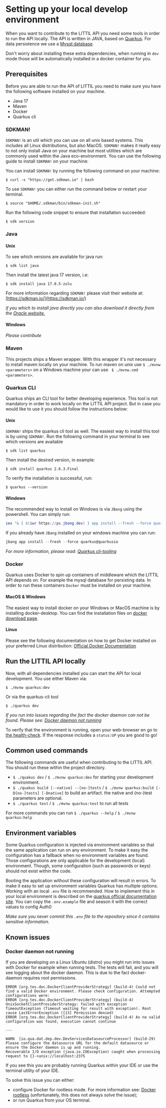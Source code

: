 # Setting up your local develop environment
When you want to contribute to the LITTIL API you need some tools in order to run the API locally. 
The API is written in JAVA, based on [Quarkus](https://www.quarkus.io). For data persistence we use a [Mysql database](https://www.mysql.com). 

Don't worry about installing these extra dependencies, when running in `dev` mode those will be automatically installed 
in a docker container for you. 

## Prerequisites
Before you are able to run the API of LITTIL you need to make sure you have the following software installed on 
your machine.
- Java 17
- Maven
- Docker
- Quarkus cli

### SDKMAN!
`SDKMAN!` is an util which you can use on all unix based systems. This includes all Linux distributions, but also MacOS. 
`SDKMAN!` makes it really easy to not only install Java on your machine but most utilities which are commonly used within 
the Java eco-environment. You can use the following guide to install `SDKMAN!` on your machine:

You can install `SDKMAN!` by running the following command on your machine:

```shell
$ curl -s "https://get.sdkman.io" | bash
```

To use `SDKMAN!` you can either run the command below or restart your terminal.
```shell
$ source "$HOME/.sdkman/bin/sdkman-init.sh"
```

Run the following code snippet to ensure that installation succeeded:
```shell
$ sdk version
```

### Java
#### Unix
To see which versions are available for java run:
```shell
$ sdk list java 
```

Then install the latest java 17 version, i.e:
```shell
$ sdk install java 17.0.5-zulu    
```                            
For more information regarding `SDKMAN!` please visit their website at: [https://sdkman.io/](https://sdkman.io/)

_if you which to install java directly you can also download it directly from the
[Oracle website.](https://www.oracle.com/java/technologies/downloads/#java17)_
                       
#### Windows
_Please contribute_
         
### Maven
This projects ships a Maven wrapper. With this wrapper it's not necessary to install maven locally on your machine. 
To run maven on unix use `$ ./mvnw <parameters>` on a Windows machine your can use ` $ ./mvnw.cmd <parameters>`.

### Quarkus CLI
Quarkus ships an CLI tool for better developing experience. This tool is not mandatory in order to work locally on the 
LITTIL API project. But in case you would like to use it you should follow the instructions below:

#### Unix
`SDKMAN!` ships the quarkus cli tool as well. The easiest way to install this tool is by using `SDKMAN!`. Run the following 
command in your terminal to see which versions are available

```shell
$ sdk list quarkus
```

Then install the desired version, in example:
```shell
$ sdk install quarkus 2.6.3.Final
```

To verify the installation is successful, run: 
```shell
$ quarkus --version
```
                        
#### Windows
The recommended way to install on Windows is via `JBang` using the powershell. You can simply run:
```powershell
iex "& { $(iwr https://ps.jbang.dev) } app install --fresh --force quarkus@quarkusio"
```

If you already have `JBang` installed on your windows machine you can run:
```powershell
jbang app install --fresh --force quarkus@quarkusio
```

_For more information, please read: [Quarkus cli-tooling](https://quarkus.io/guides/cli-tooling)_

### Docker
Quarkus uses Docker to spin up containers of middleware which the LITTIL API depends on. For example the mysql 
database for persisting data. In order to run these containers `Docker` must be installed on your machine. 

#### MacOS & Windows
The easiest way to install docker on your Windows or MacOS machine is by installing docker-desktop. You can find the
installation files on [docker download page](https://www.docker.com/get-started). 

#### Linux
Please see the following documentation on how to get Docker installed on your preferred Linux distribution: 
[Official Docker Documentation](https://docs.docker.com/engine/install/#server)

## Run the LITTIL API locally
Now, with all dependencies installed you can start the API for local development. You use either Maven via:

```shell
$ ./mvnw quarkus:dev
```

Or via the quarkus-cli tool
```shell
$ ./quarkus dev
```

_If you run into issues regarding the fact the docker daemon can not be found. Please see: [Docker daemon not running](Docker-daemon-not-running)_ 
                                                                                                                                       
To verify that the environment is running, open your web-browser en go to [the health-check](http://localhost:8080/q/health). 
If the response includes a `status:UP` you are good to go!

## Common used commands
The following commands are useful when contributing to the LITTIL API. You should run these within the project directory.
- `$ ./quakus dev` / `$ ./mvnw quarkus:dev` for starting your development environment.
- `$ ./quakus build [--native] --[no-]tests` / `$ ./mvnw quarkus:build [-D[no-]tests] [-Dnative]` to build an artifact.
the native and (no-)test parameters are optional.
- `$ ./quarkus test` / `$ ./mvnw quarkus:test` to run all tests
                 
For more commands you can run `$ ./quarkus --help` / `$ ./mvnw quarkus:help`

## Environment variables
Some Quarkus configuration is injected via environment variables so that the same application can run on any environment.
To make it easy the configuration has a fallback when no environment variables are found. Those configurations are 
only applicable for the development (local) environment. Though, some configuration (such as passwords or keys) should not exist within the code.

Booting the application without these configuration will result in errors. To make it easy to set up environment variables
Quarkus has multiple options. Working with an local `.env` file is recommended. How to implement this in your local environment
is described on the [quarkus official documentation site](https://quarkus.io/guides/config-reference#env-file). 
You can copy the `.env.example` file and season it with the correct values to config Auth0

_Make sure you never commit this `.env` file to the repository since it contains sensitive information._

## Known issues

### Docker daemon not running
If you are developing on a Linux Ubuntu (distro) you might run into issues with Docker for example when running tests. 
The tests will fail, and you will see logging about the docker daemon. This is due to the fact docker-daemon requires root
permissions.

```
ERROR [org.tes.doc.DockerClientProviderStrategy] (build-4) Could not find a valid Docker environment. Please check configuration. Attempted configurations were:
ERROR [org.tes.doc.DockerClientProviderStrategy] (build-4) UnixSocketClientProviderStrategy: failed with exception TimeoutException (Timeout waiting for result with exception). Root cause LastErrorException ([13] Permission denied)
ERROR [org.tes.doc.DockerClientProviderStrategy] (build-4) As no valid configuration was found, execution cannot continue

---

WARN  [io.qua.dat.dep.dev.DevServicesDatasourceProcessor] (build-29) Please configure the datasource URL for the default datasource or ensure the Docker daemon is up and running.
Recoverable I/O exception (java.io.IOException) caught when processing request to {}->unix://localhost:2375
```

If you see this you are probably running Quarkus within your IDE or use the terminal utility of your IDE. 

To solve this issue you can either:
- configure Docker for rootless mode. For more information see: [Docker rootless](https://docs.docker.com/engine/security/rootless/)
(unfortunately, this does not always solve the issue);
- or run Quarkus from your OS terminal.
